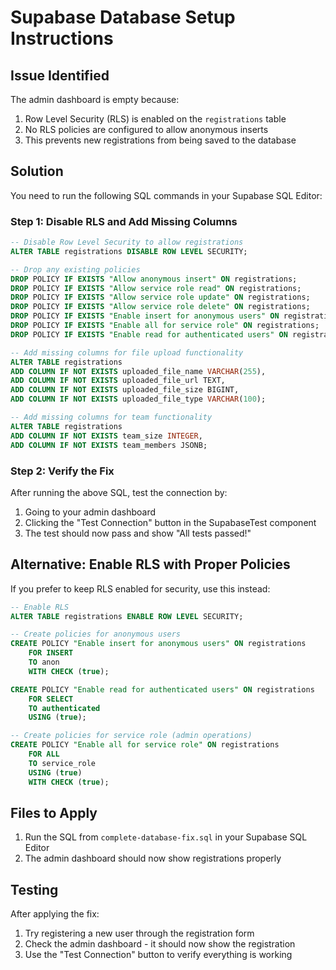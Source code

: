 # Supabase Database Setup Instructions

## Issue Identified
The admin dashboard is empty because:
1. Row Level Security (RLS) is enabled on the `registrations` table
2. No RLS policies are configured to allow anonymous inserts
3. This prevents new registrations from being saved to the database

## Solution
You need to run the following SQL commands in your Supabase SQL Editor:

### Step 1: Disable RLS and Add Missing Columns
```sql
-- Disable Row Level Security to allow registrations
ALTER TABLE registrations DISABLE ROW LEVEL SECURITY;

-- Drop any existing policies
DROP POLICY IF EXISTS "Allow anonymous insert" ON registrations;
DROP POLICY IF EXISTS "Allow service role read" ON registrations;
DROP POLICY IF EXISTS "Allow service role update" ON registrations;
DROP POLICY IF EXISTS "Allow service role delete" ON registrations;
DROP POLICY IF EXISTS "Enable insert for anonymous users" ON registrations;
DROP POLICY IF EXISTS "Enable all for service role" ON registrations;
DROP POLICY IF EXISTS "Enable read for authenticated users" ON registrations;

-- Add missing columns for file upload functionality
ALTER TABLE registrations 
ADD COLUMN IF NOT EXISTS uploaded_file_name VARCHAR(255),
ADD COLUMN IF NOT EXISTS uploaded_file_url TEXT,
ADD COLUMN IF NOT EXISTS uploaded_file_size BIGINT,
ADD COLUMN IF NOT EXISTS uploaded_file_type VARCHAR(100);

-- Add missing columns for team functionality
ALTER TABLE registrations 
ADD COLUMN IF NOT EXISTS team_size INTEGER,
ADD COLUMN IF NOT EXISTS team_members JSONB;
```

### Step 2: Verify the Fix
After running the above SQL, test the connection by:
1. Going to your admin dashboard
2. Clicking the "Test Connection" button in the SupabaseTest component
3. The test should now pass and show "All tests passed!"

## Alternative: Enable RLS with Proper Policies
If you prefer to keep RLS enabled for security, use this instead:

```sql
-- Enable RLS
ALTER TABLE registrations ENABLE ROW LEVEL SECURITY;

-- Create policies for anonymous users
CREATE POLICY "Enable insert for anonymous users" ON registrations
    FOR INSERT 
    TO anon 
    WITH CHECK (true);

CREATE POLICY "Enable read for authenticated users" ON registrations
    FOR SELECT 
    TO authenticated 
    USING (true);

-- Create policies for service role (admin operations)
CREATE POLICY "Enable all for service role" ON registrations
    FOR ALL 
    TO service_role 
    USING (true)
    WITH CHECK (true);
```

## Files to Apply
1. Run the SQL from `complete-database-fix.sql` in your Supabase SQL Editor
2. The admin dashboard should now show registrations properly

## Testing
After applying the fix:
1. Try registering a new user through the registration form
2. Check the admin dashboard - it should now show the registration
3. Use the "Test Connection" button to verify everything is working

